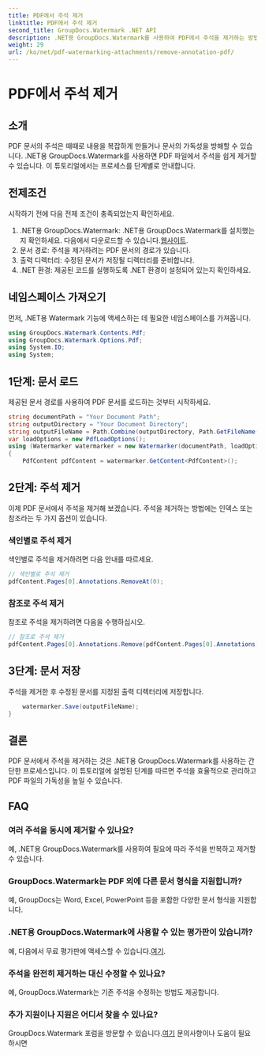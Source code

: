 ```yaml
---
title: PDF에서 주석 제거
linktitle: PDF에서 주석 제거
second_title: GroupDocs.Watermark .NET API
description: .NET용 GroupDocs.Watermark를 사용하여 PDF에서 주석을 제거하는 방법을 알아보세요. 손쉽게 문서 가독성을 향상하세요.
weight: 29
url: /ko/net/pdf-watermarking-attachments/remove-annotation-pdf/
---
```


# PDF에서 주석 제거

## 소개
PDF 문서의 주석은 때때로 내용을 복잡하게 만들거나 문서의 가독성을 방해할 수 있습니다. .NET용 GroupDocs.Watermark를 사용하면 PDF 파일에서 주석을 쉽게 제거할 수 있습니다. 이 튜토리얼에서는 프로세스를 단계별로 안내합니다.
## 전제조건
시작하기 전에 다음 전제 조건이 충족되었는지 확인하세요.
1.  .NET용 GroupDocs.Watermark: .NET용 GroupDocs.Watermark를 설치했는지 확인하세요. 다음에서 다운로드할 수 있습니다.[웹사이트](https://releases.groupdocs.com/Watermark/net/).
2. 문서 경로: 주석을 제거하려는 PDF 문서의 경로가 있습니다.
3. 출력 디렉터리: 수정된 문서가 저장될 디렉터리를 준비합니다.
4. .NET 환경: 제공된 코드를 실행하도록 .NET 환경이 설정되어 있는지 확인하세요.

## 네임스페이스 가져오기
먼저, .NET용 Watermark 기능에 액세스하는 데 필요한 네임스페이스를 가져옵니다.
```csharp
using GroupDocs.Watermark.Contents.Pdf;
using GroupDocs.Watermark.Options.Pdf;
using System.IO;
using System;
```
## 1단계: 문서 로드
제공된 문서 경로를 사용하여 PDF 문서를 로드하는 것부터 시작하세요.
```csharp
string documentPath = "Your Document Path";
string outputDirectory = "Your Document Directory";
string outputFileName = Path.Combine(outputDirectory, Path.GetFileName(documentPath));
var loadOptions = new PdfLoadOptions();
using (Watermarker watermarker = new Watermarker(documentPath, loadOptions))
{
    PdfContent pdfContent = watermarker.GetContent<PdfContent>();
```
## 2단계: 주석 제거
이제 PDF 문서에서 주석을 제거해 보겠습니다. 주석을 제거하는 방법에는 인덱스 또는 참조라는 두 가지 옵션이 있습니다.
### 색인별로 주석 제거
색인별로 주석을 제거하려면 다음 안내를 따르세요.
```csharp
// 색인별로 주석 제거
pdfContent.Pages[0].Annotations.RemoveAt(0);
```
### 참조로 주석 제거
참조로 주석을 제거하려면 다음을 수행하십시오.
```csharp
// 참조로 주석 제거
pdfContent.Pages[0].Annotations.Remove(pdfContent.Pages[0].Annotations[0]);
```
## 3단계: 문서 저장
주석을 제거한 후 수정된 문서를 지정된 출력 디렉터리에 저장합니다.
```csharp
    watermarker.Save(outputFileName);
}
```

## 결론
PDF 문서에서 주석을 제거하는 것은 .NET용 GroupDocs.Watermark를 사용하는 간단한 프로세스입니다. 이 튜토리얼에 설명된 단계를 따르면 주석을 효율적으로 관리하고 PDF 파일의 가독성을 높일 수 있습니다.
## FAQ
### 여러 주석을 동시에 제거할 수 있나요?
예, .NET용 GroupDocs.Watermark를 사용하여 필요에 따라 주석을 반복하고 제거할 수 있습니다.
### GroupDocs.Watermark는 PDF 외에 다른 문서 형식을 지원합니까?
예, GroupDocs는 Word, Excel, PowerPoint 등을 포함한 다양한 문서 형식을 지원합니다.
### .NET용 GroupDocs.Watermark에 사용할 수 있는 평가판이 있습니까?
 예, 다음에서 무료 평가판에 액세스할 수 있습니다.[여기](https://releases.groupdocs.com/).
### 주석을 완전히 제거하는 대신 수정할 수 있나요?
예, GroupDocs.Watermark는 기존 주석을 수정하는 방법도 제공합니다.
### 추가 지원이나 지원은 어디서 찾을 수 있나요?
 GroupDocs.Watermark 포럼을 방문할 수 있습니다.[여기](https://forum.groupdocs.com/c/watermark/19) 문의사항이나 도움이 필요하시면
